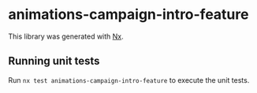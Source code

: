 # animations-campaign-intro-feature

This library was generated with [Nx](https://nx.dev).

## Running unit tests

Run `nx test animations-campaign-intro-feature` to execute the unit tests.
